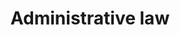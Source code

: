 ---
title: Administrative law
longTitle: 'Administrative law'
tags:
- gccommon
narrowerTerm:
- "[[Law]]"
relatedTerm:
- "[[Public administration Ombudsman]]"
---